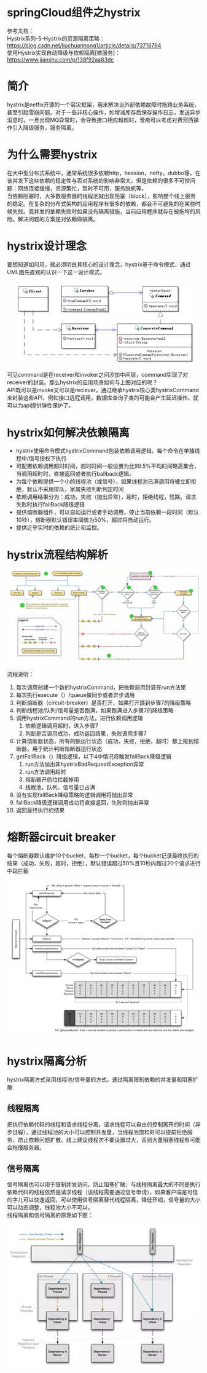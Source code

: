 # springCloud组件之hystrix

参考文档：  
Hystrix系列-5-Hystrix的资源隔离策略：https://blog.csdn.net/liuchuanhong1/article/details/73718794  
使用Hystrix实现自动降级与依赖隔离[微服务]：https://www.jianshu.com/p/138f92aa83dc  

# 简介
hystrix是netfix开源的一个容灾框架，用来解决当外部依赖故障时拖跨业务系统，甚至引起雪崩问题。对于一些非核心操作，如增减库存后保存操作日志，发送异步消息时，一旦出现MQ异常时，会导致接口相应超超时，音痴可以考虑对费河西操作引入降级服务，服务隔离。

# 为什么需要hystrix
在大中型分布式系统中，通常系统很多依赖http，hession，netty，dubbo等，在该并发下这些依赖的稳定性与否对系统的影响非常大，但是依赖的很多不可控问题：网络连接缓慢，资源繁忙，暂时不可用，服务脱机等。  
当依赖阻塞时，大多数服务器的线程池就出现阻塞（block），影响整个线上服务的稳定。在复杂的分布式架构的应用程序有很多的依赖，都会不可避免的在某些时候失败。高并发的依赖失败时如果没有隔离措施，当前应用程序就存在被拖垮的风险。解决问题的方案是对依赖做隔离。  

# hystrix设计理念
要想知道如何用，就必须明白其核心的设计理念，hystrix基于命令模式，通过UML图先直观的认识一下这一设计模式。  

![](./source/hystrix_001.webp)

可见command是在receiver和invoker之间添加中间层，command实现了对receiver的封装。那么hystrix的应用场景如何与上图对应的呢？  
API既可以是invoke又可以是reciever，通过继承hystrix核心类hystrixCommand来封装这些API，例如接口远程调用，数据库查询子类的可能会产生延迟操作。就可以为api提供弹性保护了。

# hystrix如何解决依赖隔离
* hystrix使用命令模式hystrixCommand包装依赖调用逻辑，每个命令在单独线程中/信号授权下执行
* 可配置依赖调用超时时间，超时时间一般设置为比99.5%平均时间略高集合，当调用超时时，直接返回或者执行ballback逻辑。
* 为每个依赖提供一个小的线程池（或信号），如果线程池已满调用将被立即拒绝，默认不采用排队，家属失败判断判定时间
* 依赖调用结果分为：成功，失败（抛出异常），超时，拒绝线程，短路。请求失败时执行fallBack降级逻辑
* 提供熔断器组件，可以自动运行或者手动调用，停止当前依赖一段时间（默认10秒），熔断器默认错误率阈值为50%，超过将自动运行。
* 提供近乎实时的依赖的统计和监控。

# hystrix流程结构解析

![](./source/hystrix_002.webp)

流程说明：  
1. 每次调用创建一个新的hystrixCommand，把依赖调用封装在run方法里
2. 每次执行execute（）/queue做同步或者异步调用
3. 判断熔断器（circuit-breaker）是否打开，如果打开跳到步骤7的降级策略
4. 判断线程池/队列/信号量是否跑满，如果跑满进入步骤7的降级策略
5. 调用hystrixCommand的run方法，进行依赖调用逻辑
    1. 依赖逻辑调用超时，进入步骤7
    2. 判断是否调用成功，成功返回结果，失败调用步骤7
6. 计算熔断器状态，所有的额运行状态（成功，失败，拒绝，超时）都上报到熔断器，用于统计判断熔断器运行状态
7. getFallBack（）降级逻辑，以下4中情况将触发fallBack降级逻辑
    1. run方法抛出非hystrixBadRequestException异常
    2. run方法调用超时
    3. 熔断器开启垃拦截掉用
    4. 线程池，队列，信号量已占满
8. 没有实现fallBack降级策略的逻辑调用将抛出异常
9. fallBack降级逻辑调用成功将直接返回，失败则抛出异常
10. 返回最终执行的结果

# 熔断器circuit breaker
每个熔断器默认维护10个bucket，每秒一个bucket，每个bucket记录最终执行的结果（成功，失败，超时，拒绝），默认错误超过50%且10秒内超过20个请求进行中段拦截  

![](./source/hystrix_003.webp)

# hystrix隔离分析
hystrix隔离方式采用线程池/信号量的方式，通过隔离限制依赖的并发量和阻塞扩散

## 线程隔离
把执行依赖代码的线程和请求线程分离，请求线程可以自由的控制离开的时间（异步过程），通过线程池的大小可以控制并发量，当线程池饱和时可以提前拒绝服务，防止依赖问题扩散。线上建议线程次不要设置过大，否则大量阻塞线程有可能会拖慢服务器。

## 信号隔离
信号隔离也可以用于限制并发访问，防止阻塞扩散，与线程隔离最大的不同是执行依赖代码的线程依然是请求线程（该线程需要通过信号申请），如果客户端是可信的字儿可以快速返回，可以使用信号隔离替代线程隔离，降低开销，信号量的大小可以动态调整，线程池大小不可以。  
线程隔离和信号隔离的原理如下图：  

![](./source/hystrix_004.webp)